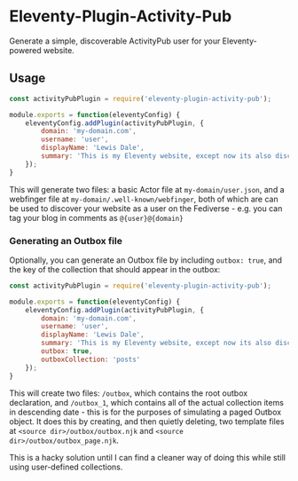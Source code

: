 # Eleventy-Plugin-Activity-Pub

Generate a simple, discoverable ActivityPub user for your Eleventy-powered website.

## Usage

```javascript
const activityPubPlugin = require('eleventy-plugin-activity-pub');

module.exports = function(eleventyConfig) {
	eleventyConfig.addPlugin(activityPubPlugin, {
		domain: 'my-domain.com',
		username: 'user',
		displayName: 'Lewis Dale',
		summary: 'This is my Eleventy website, except now its also discoverable on the Fediverse!',
	});
}
```

This will generate two files: a basic Actor file at `my-domain/user.json`, and a webfinger file at `my-domain/.well-known/webfinger`, both of which are can be used to discover your website as a user on the Fediverse - e.g. you can tag your blog in comments as `@{user}@{domain}`

### Generating an Outbox file

Optionally, you can generate an Outbox file by including `outbox: true`, and the key of the collection that should appear in the outbox:

```javascript
const activityPubPlugin = require('eleventy-plugin-activity-pub');

module.exports = function(eleventyConfig) {
	eleventyConfig.addPlugin(activityPubPlugin, {
		domain: 'my-domain.com',
		username: 'user',
		displayName: 'Lewis Dale',
		summary: 'This is my Eleventy website, except now its also discoverable on the Fediverse!',
		outbox: true,
		outboxCollection: 'posts'
	});
}
```

This will create two files: `/outbox`, which contains the root outbox declaration, and `/outbox_1`, which contains all of the actual collection items in descending date - this is for the purposes of simulating a paged Outbox object. It does this by creating, and then quietly deleting, two template files at `<source dir>/outbox/outbox.njk` and `<source dir>/outbox/outbox_page.njk`.

This is a hacky solution until I can find a cleaner way of doing this while still using user-defined collections.